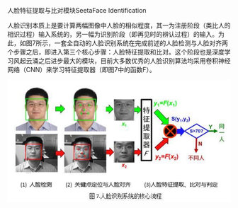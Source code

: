人脸特征提取与比对模块SeetaFace Identification

人脸识别本质上是要计算两幅图像中人脸的相似程度，其一为注册阶段（类比人的相识过程）输入系统的，另一幅为识别阶段（即再见时的辨认过程）的输入。为此，如图7所示，一套全自动的人脸识别系统在完成前述的人脸检测与人脸对齐两个步骤之后，即进入第三个核心步骤：人脸特征提取和比对。这个阶段也是深度学习风起云涌之后进步最大的模块，目前大多数优秀的人脸识别算法均采用卷积神经网络（CNN）来学习特征提取器（即图7中的函数F）。

![flow_Face_Recognition](./flow_Face_Recognition.jpg)



